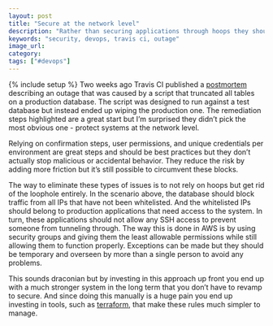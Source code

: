 ```yaml
---
layout: post
title: "Secure at the network level"
description: "Rather than securing applications through hoops they should be secure through walls."
keywords: "security, devops, travis ci, outage"
image_url:
category:
tags: ["#devops"]
---
```

{% include setup %}
Two weeks ago Travis CI published a [postmortem](https://blog.travis-ci.com/2018-04-03-incident-post-mortem) describing an outage that was caused by a script that truncated all tables on a production database. The script was designed to run against a test database but instead ended up wiping the production one. The remediation steps highlighted are a great start but I’m surprised they didn’t pick the most obvious one - protect systems at the network level.

Relying on confirmation steps, user permissions, and unique credentials per environment are great steps and should be best practices but they don’t actually stop malicious or accidental behavior. They reduce the risk by adding more friction but it’s still possible to circumvent these blocks.

The way to eliminate these types of issues is to not rely on hoops but get rid of the loophole entirely. In the scenario above, the database should block traffic from all IPs that have not been whitelisted. And the whitelisted IPs should belong to production applications that need access to the system. In turn, these applications should not allow any SSH access to prevent someone from tunneling through. The way this is done in AWS is by using security groups and giving them the least allowable permissions while still allowing them to function properly. Exceptions can be made but they should be temporary and overseen by more than a single person to avoid any problems.

This sounds draconian but by investing in this approach up front you end up with a much stronger system in the long term that you don’t have to revamp to secure. And since doing this manually is a huge pain you end up investing in tools, such as [terraform](https://www.terraform.io/), that make these rules much simpler to manage.
